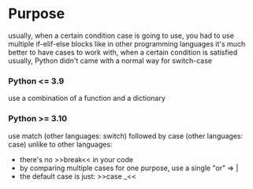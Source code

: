 #	Purpose

usually, when a certain condition case is going to use, you had to use multiple if-elif-else blocks
like in other programming languages it's much better to have cases to work with, when a certain condition is satisfied
usually, Python didn't came with a normal way for switch-case

###	Python <= 3.9

use a combination of a function and a dictionary

###	Python >= 3.10

use match (other languages: switch) followed by case (other languages: case)
unlike to other languages:
-	there's no >>break<< in your code
-	by comparing multiple cases for one purpose, use a single "or" => |
-	the default case is just: >>case _<<